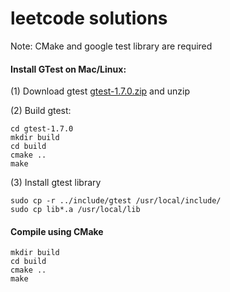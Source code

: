 leetcode solutions
========


Note: CMake and google test library are required

#### Install GTest on Mac/Linux:

(1) Download gtest [gtest-1.7.0.zip](https://code.google.com/p/googletest/downloads/list) and unzip 

(2) Build gtest:

```
cd gtest-1.7.0
mkdir build
cd build
cmake .. 
make
```

(3) Install gtest library

```
sudo cp -r ../include/gtest /usr/local/include/
sudo cp lib*.a /usr/local/lib
```


#### Compile using CMake

```
mkdir build
cd build
cmake ..
make
```

